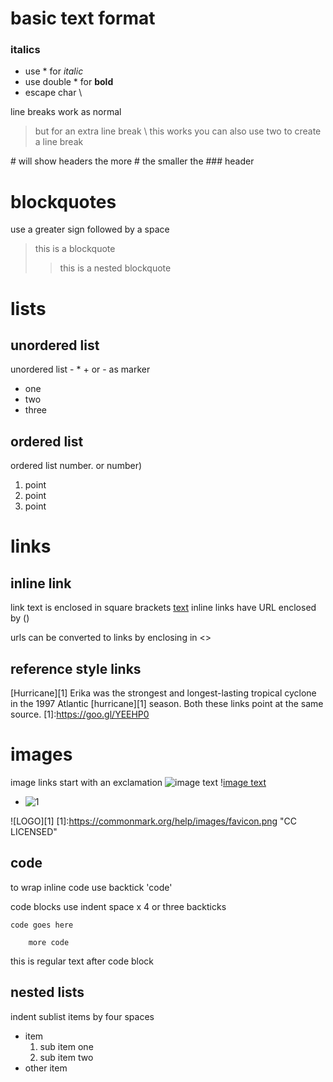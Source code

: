 # basic text format
### italics
- use * for *italic*
- use double * for **bold**
- escape char \

line breaks work as normal 

> but for an extra line break \ this works 
> you can also use two  to create a line break

\# will show headers 
the more \# the smaller the ### header

# blockquotes
use a greater sign followed by a space

> this is a blockquote
>
>> this is a nested blockquote

# lists 
## unordered list
unordered list - * + or - as marker
* one
* two 
* three

## ordered list
ordered list number. or number)
1. point
2. point 
3. point

# links
## inline link
link text is enclosed in square brackets
[text](www.google.com)
inline links have URL enclosed by ()

urls can be converted to links by enclosing in <>

## reference style links
[Hurricane][1] Erika was the strongest and longest-lasting tropical cyclone in the 1997 Atlantic [hurricane][1] season. Both these links point at the same source.
[1]:https://goo.gl/YEEHP0

# images
image links start with an exclamation
![image text](https://www.google.com/images/branding/googlelogo/2x/googlelogo_color_92x30dp.png)
\![image text](https://www.google.com/images/branding/googlelogo/2x/googlelogo_color_92x30dp.png)

- ![1](https://commonmark.org/help/images/favicon.png)

![LOGO][1]
[1]:https://commonmark.org/help/images/favicon.png "CC LICENSED"

## code
to wrap inline code use backtick 'code'

code blocks use indent space x 4 or three backticks
    
    code goes here 

        more code
    

this is regular text after code block

## nested lists

indent sublist items by four spaces
* item
    1. sub item one
    2. sub item two
* other item